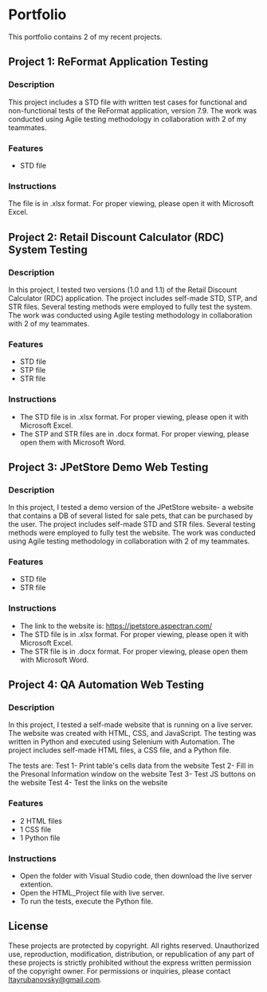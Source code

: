 # Portfolio

This portfolio contains 2 of my recent projects.

## Project 1: ReFormat Application Testing

### Description
This project includes a STD file with written test cases for functional and non-functional tests of the ReFormat application, version 7.9. The work was conducted using Agile testing methodology in collaboration with 2 of my teammates.

### Features
- STD file

### Instructions
The file is in .xlsx format. For proper viewing, please open it with Microsoft Excel.

## Project 2: Retail Discount Calculator (RDC) System Testing

### Description
In this project, I tested two versions (1.0 and 1.1) of the Retail Discount Calculator (RDC) application. The project includes self-made STD, STP, and STR files. Several testing methods were employed to fully test the system. The work was conducted using Agile testing methodology in collaboration with 2 of my teammates.

### Features
- STD file
- STP file
- STR file

### Instructions
- The STD file is in .xlsx format. For proper viewing, please open it with Microsoft Excel.
- The STP and STR files are in .docx format. For proper viewing, please open them with Microsoft Word.

## Project 3: JPetStore Demo Web Testing

### Description
In this project, I tested a demo version of the JPetStore website- a website that contains a DB of several listed for sale pets, that can be purchased by the user.
The project includes self-made STD and STR files. Several testing methods were employed to fully test the website. The work was conducted using Agile testing methodology in collaboration with 2 of my teammates.

### Features
- STD file
- STR file

### Instructions
- The link to the website is: https://jpetstore.aspectran.com/
- The STD file is in .xlsx format. For proper viewing, please open it with Microsoft Excel.
- The STR file is in .docx format. For proper viewing, please open them with Microsoft Word.

## Project 4: QA Automation Web Testing

### Description
In this project, I tested a self-made website that is running on a live server. The website was created with HTML, CSS, and JavaScript. The testing was written in Python and executed using Selenium with Automation.
The project includes self-made HTML files, a CSS file, and a Python file.

The tests are:
Test 1- Print table's cells data from the website
Test 2- Fill in the Presonal Information window on the website
Test 3- Test JS buttons on the website
Test 4- Test the links on the website

### Features
- 2 HTML files
- 1 CSS file
- 1 Python file

### Instructions
- Open the folder with Visual Studio code, then download the live server extention.
- Open the HTML_Project file with live server.
- To run the tests, execute the Python file.

## License
These projects are protected by copyright. All rights reserved. Unauthorized use, reproduction, modification, distribution, or republication of any part of these projects is strictly prohibited without the express written permission of the copyright owner. For permissions or inquiries, please contact [Itayrubanovsky@gmail.com](mailto:Itayrubanovsky@gmail.com).
